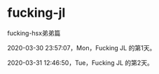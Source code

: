 # fucking-jl
fucking-hsx弟弟篇

2020-03-30 23:57:07，Mon，Fucking JL 的第1天。

2020-03-31 12:46:50，Tue，Fucking JL 的第2天。